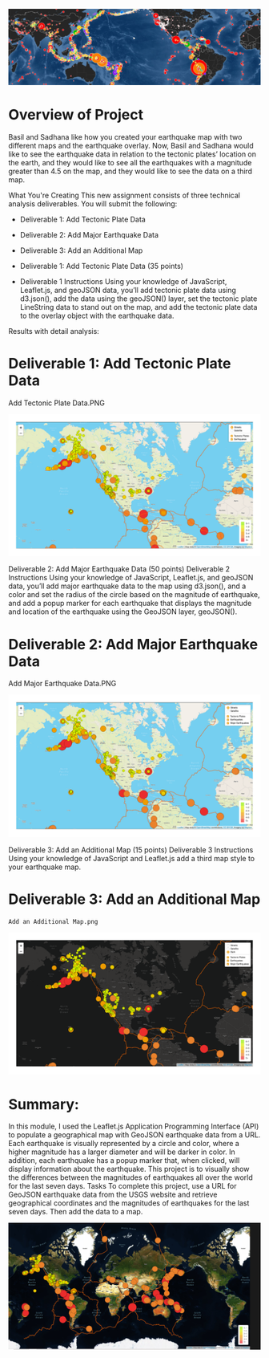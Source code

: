 
![](Earthquake_Challenge/Resources/BannerEarthquake.PNG)


# Overview of Project

Basil and Sadhana like how you created your earthquake map with two different maps and the earthquake overlay. Now, Basil and Sadhana would like to see the earthquake data in relation to the tectonic plates’ location on the earth, and they would like to see all the earthquakes with a magnitude greater than 4.5 on the map, and they would like to see the data on a third map.

What You're Creating
This new assignment consists of three technical analysis deliverables. You will submit the following:

- Deliverable 1: Add Tectonic Plate Data
- Deliverable 2: Add Major Earthquake Data
- Deliverable 3: Add an Additional Map

- Deliverable 1: Add Tectonic Plate Data (35 points)
- Deliverable 1 Instructions
Using your knowledge of JavaScript, Leaflet.js, and geoJSON data, you’ll add tectonic plate data using d3.json(), add the data using the geoJSON() layer, set the tectonic plate LineString data to stand out on the map, and add the tectonic plate data to the overlay object with the earthquake data.


Results with detail analysis:

# Deliverable 1: Add Tectonic Plate Data
   Add Tectonic Plate Data.PNG

![](Earthquake_Challenge/Resources/D1Earthquake.png)



Deliverable 2: Add Major Earthquake Data (50 points)
Deliverable 2 Instructions
Using your knowledge of JavaScript, Leaflet.js, and geoJSON data, you’ll add major earthquake data to the map using d3.json(), and a color and set the radius of the circle based on the magnitude of earthquake, and add a popup marker for each earthquake that displays the magnitude and location of the earthquake using the GeoJSON layer, geoJSON().

# Deliverable 2: Add Major Earthquake Data
   Add Major Earthquake Data.PNG

![](Earthquake_Challenge/Resources/D2Earthquake.png)


Deliverable 3: Add an Additional Map (15 points)
Deliverable 3 Instructions
Using your knowledge of JavaScript and Leaflet.js add a third map style to your earthquake map.

# Deliverable 3: Add an Additional Map
    Add an Additional Map.png 
![](Earthquake_Challenge/Resources/D3Earthquake.png)

# Summary: 

In this module, I used the Leaflet.js Application Programming Interface (API) to populate a geographical map with GeoJSON earthquake data from a URL. Each earthquake is visually represented by a circle and color, where a higher magnitude has a larger diameter and will be darker in color. In addition, each earthquake has a popup marker that, when clicked, will display information about the earthquake. This project is to visually show the differences between the magnitudes of earthquakes all over the world for the last seven days. Tasks To complete this project, use a URL for GeoJSON earthquake data from the USGS website and retrieve geographical coordinates and the magnitudes of earthquakes for the last seven days. Then add the data to a map.



![](Earthquake_Challenge/Resources/Endbanner1.PNG)

